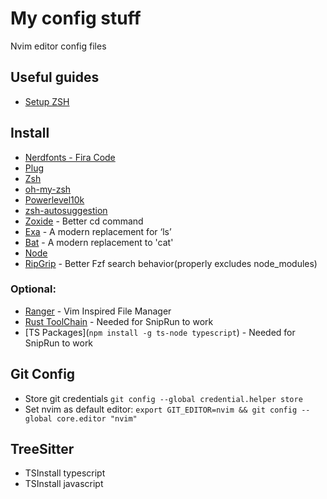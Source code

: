 # My config stuff
Nvim editor config files

## Useful guides
- [Setup ZSH](https://medium.com/@satriajanaka09/setup-zsh-oh-my-zsh-powerlevel10k-on-ubuntu-20-04-c4a4052508fd)

## Install
- [Nerdfonts - Fira Code](https://www.nerdfonts.com/font-downloads)
- [Plug](https://github.com/junegunn/vim-plug)
- [Zsh](https://github.com/ohmyzsh/ohmyzsh/wiki/Installing-ZSH)
- [oh-my-zsh](https://github.com/ohmyzsh/ohmyzsh)
- [Powerlevel10k](https://github.com/romkatv/powerlevel10k)
- [zsh-autosuggestion](https://github.com/zsh-users/zsh-autosuggestions/blob/master/INSTALL.md)
- [Zoxide](https://github.com/ajeetdsouza/zoxide#installation) - Better cd command
- [Exa](https://github.com/ogham/exa) - A modern replacement for ‘ls’ 
- [Bat](https://github.com/sharkdp/bat#installation) - A modern replacement to 'cat'
- [Node](https://github.com/nvm-sh/nvm?tab=readme-ov-file#installing-and-updating)
- [RipGrip](https://github.com/BurntSushi/ripgrep#installation) - Better Fzf search behavior(properly excludes node_modules)
### Optional:
- [Ranger](https://github.com/ranger/ranger) - Vim Inspired File Manager
- [Rust ToolChain](https://www.rust-lang.org/tools/install) - Needed for SnipRun to work
- [TS Packages](`npm install -g ts-node typescript`) - Needed for SnipRun to work

## Git Config
- Store git credentials `git config --global credential.helper store`
- Set nvim as default editor:
 `export GIT_EDITOR=nvim && git config --global core.editor "nvim"` 

## TreeSitter
- TSInstall typescript
- TSInstall javascript
